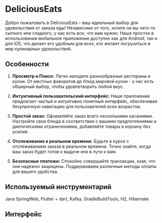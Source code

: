 # DeliciousEats

Добро пожаловать в DeliciousEats – ваш идеальный выбор для удовольствия от заказа еды! Независимо от того, хотите ли вы чего-то сытного или сладкого, у нас есть все, что вам нужно. Наше простое в использовании мобильное приложение доступно как для Android, так и для iOS, что делает его удобным для всех, кто желает погрузиться в мир кулинарных удовольствий.

## Особенности
1. **Просмотр и Поиск:** Легко находите разнообразные рестораны и кухни. От местных фаворитов до блюд мировой кухни - у нас есть обширный выбор, чтобы удовлетворить любой вкус.

2. **Интуитивный пользовательский интерфейс:** Наше приложение предлагает чистый и интуитивно понятный интерфейс, обеспечивая безупречную навигацию для пользователей всех возрастов.

3. **Простой заказ:** Оформляйте заказ всего несколькими касаниями. Настройте свои блюда в соответствии с вашими предпочтениями и диетическими ограничениями, добавляйте товары в корзину без усилий.

4. **Отслеживание в реальном времени:** Будьте в курсе с отслеживанием заказа в реальном времени. Точно знайте, когда ваш заказ будет готов к выдаче или в пути к вам.

5. **Безопасные платежи:** Спокойно совершайте транзакции, зная, что они надежно защищены. Поддерживаем различные методы оплаты для вашего удобства.

## Используемый инструментарий
Java SpringWeb, Flutter + dart, Kafka, GradleBuildTools, H2, Hibernate

## Интерфейс 




